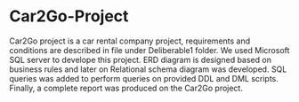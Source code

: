 # Car2Go-Project
Car2Go project is a car rental company project, requirements and conditions are described in file under Deliberable1 folder.
We used Microsoft SQL server to develope this project.
ERD diagram is designed based on business rules and later on Relational schema diagram was developed.
SQL queries was added to perform queries on provided DDL and DML scripts.
Finally, a complete report was produced on the Car2Go project.
